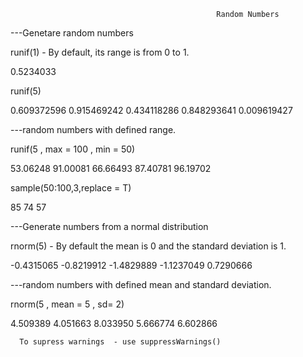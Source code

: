                                                  Random Numbers

  ---Genetare random numbers 

runif(1) - By default, its range is from 0 to 1.

0.5234033

runif(5)

0.609372596 0.915469242 0.434118286 0.848293641 0.009619427

   ---random numbers with defined range.

runif(5 , max = 100 , min = 50)

53.06248 91.00081 66.66493 87.40781 96.19702

sample(50:100,3,replace = T)

85 74 57

   ---Generate numbers from a normal distribution 

rnorm(5) - By default the mean is 0 and the standard deviation is 1.

-0.4315065 -0.8219912 -1.4829889 -1.1237049  0.7290666

   ---random numbers with defined mean and standard deviation.

rnorm(5 , mean = 5 , sd= 2)

4.509389 4.051663 8.033950 5.666774 6.602866

      To supress warnings  - use suppressWarnings()
